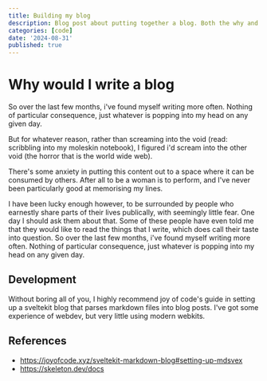 ```yaml
---
title: Building my blog
description: Blog post about putting together a blog. Both the why and the how.
categories: [code]
date: '2024-08-31'
published: true
---
```


# Why would I write a blog

So over the last few months, i've found myself writing more often. Nothing of particular consequence, just whatever is popping into my head on any given day.

But for whatever reason, rather than screaming into the void (read: scribbling into my moleskin notebook), I figured i'd scream into the other void (the horror that is the world wide web).

There's some anxiety in putting this content out to a space where it can be consumed by others. After all to be a woman is to perform, and I've never been particularly good at memorising my lines.

I have been lucky enough however, to be surrounded by people who earnestly share parts of their lives publically, with seemingly little fear. One day I should ask them about that. Some of these people have even told me that they would like to read the things that I write, which does call their taste into question.
So over the last few months, i've found myself writing more often. Nothing of particular consequence, just whatever is popping into my head on any given day.

## Development

Without boring all of you, I highly recommend joy of code's guide in setting up a sveltekit blog that parses markdown files into blog posts. I've got some experience of webdev, but very little using modern webkits.

## References

- https://joyofcode.xyz/sveltekit-markdown-blog#setting-up-mdsvex
- https://skeleton.dev/docs